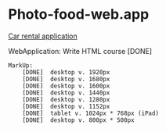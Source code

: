 # Photo-food-web.app
[Car rental application](https://10volo.github.io/Photo-food-web.app/index.html)

WebApplication:
    Write HTML course [DONE]

    MarkUp:
        [DONE]  desktop v. 1920px
        [DONE]  desktop v. 1680px
        [DONE]  desktop v. 1600px
        [DONE]  desktop v. 1440px
        [DONE]  desktop v. 1280px
        [DONE]  desktop v. 1152px
        [DONE]  tablet v. 1024px * 768px (iPad)
        [DONE]  desktop v. 800px * 500px
